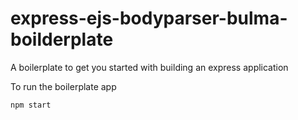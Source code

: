 # express-ejs-bodyparser-bulma-boilderplate
A boilerplate to get you started with building an express application

To run the boilerplate app

```
npm start
```
